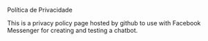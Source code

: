 Política de Privacidade

This is a privacy policy page hosted by github to use with Facebook Messenger for creating and testing a chatbot.
